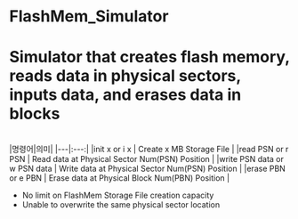 # FlashMem_Simulator

# Simulator that creates flash memory, reads data in physical sectors, inputs data, and erases data in blocks
<br>
|명령어|의미|
|---|:---:|
|init x or i x | Create x MB Storage File |
|read PSN or r PSN | Read data at Physical Sector Num(PSN) Position |
|write PSN data or w PSN data | Write data at Physical Sector Num(PSN) Position |
|erase PBN or e PBN | Erase data at Physical Block Num(PBN) Position |
<br>

- No limit on FlashMem Storage File creation capacity<br>
- Unable to overwrite the same physical sector location<br>
